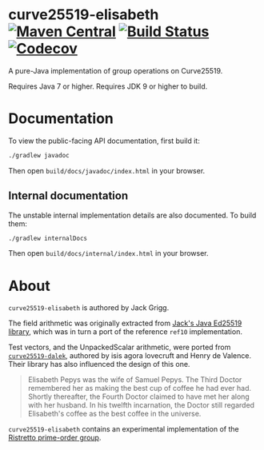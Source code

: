 # curve25519-elisabeth [![Maven Central](https://img.shields.io/maven-central/v/cafe.cryptography/curve25519-elisabeth.svg?label=Maven%20Central)](https://search.maven.org/search?q=g:%22cafe.cryptography%22%20AND%20a:%22curve25519-elisabeth%22) [![Build Status](https://travis-ci.com/cryptography-cafe/curve25519-elisabeth.svg?branch=master)](https://travis-ci.com/cryptography-cafe/curve25519-elisabeth) [![Codecov](https://img.shields.io/codecov/c/gh/cryptography-cafe/curve25519-elisabeth.svg)](https://codecov.io/gh/cryptography-cafe/curve25519-elisabeth)

A pure-Java implementation of group operations on Curve25519.

Requires Java 7 or higher. Requires JDK 9 or higher to build.

# Documentation

To view the public-facing API documentation, first build it:

```sh
./gradlew javadoc
```

Then open `build/docs/javadoc/index.html` in your browser.

## Internal documentation

The unstable internal implementation details are also documented. To build them:

```sh
./gradlew internalDocs
```

Then open `build/docs/internal/index.html` in your browser.

# About

`curve25519-elisabeth` is authored by Jack Grigg.

The field arithmetic was originally extracted from [Jack's Java Ed25519 library](https://github.com/str4d/ed25519-java),
which was in turn a port of the reference `ref10` implementation.

Test vectors, and the UnpackedScalar arithmetic, were ported from
[`curve25519-dalek`](https://github.com/dalek-cryptography/curve25519-dalek),
authored by isis agora lovecruft and Henry de Valence. Their library has also influenced the design
of this one.

> Elisabeth Pepys was the wife of Samuel Pepys. The Third Doctor remembered her as
> making the best cup of coffee he had ever had.  Shortly thereafter, the Fourth
> Doctor claimed to have met her along with her husband.  In his twelfth
> incarnation, the Doctor still regarded Elisabeth's coffee as the best coffee in
> the universe.

`curve25519-elisabeth` contains an experimental implementation of the
[Ristretto prime-order group](https://ristretto.group).
